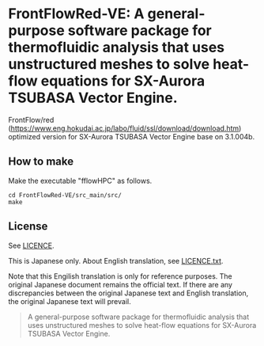 # FrontFlowRed-VE: A general-purpose software package for thermofluidic analysis that uses unstructured meshes to solve heat-flow equations for SX-Aurora TSUBASA Vector Engine.

FrontFlow/red (https://www.eng.hokudai.ac.jp/labo/fluid/ssl/download/download.htm) optimized version for SX-Aurora TSUBASA Vector Engine base on 3.1.004b.

## How to make

Make the executable "fflowHPC" as follows.

```
cd FrontFlowRed-VE/src_main/src/
make
```

## License

See [LICENCE](https://www.eng.hokudai.ac.jp/labo/fluid/ssl/download/permission.htm).

This is Japanese only. About English translation, see [LICENCE.txt](LICENCE.txt).

Note that this Engilish translation is only for reference purposes. The original Japanese document remains the official text. If there are any discrepancies between the original Japanese text and English translation, the original Japanese text will prevail.

> A general-purpose software package for thermofluidic analysis that uses unstructured meshes to solve heat-flow equations for SX-Aurora TSUBASA Vector Engine.
